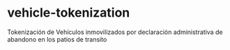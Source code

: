 # vehicle-tokenization
Tokenización de Vehículos inmovilizados por declaración administrativa de abandono en los patios de transito

